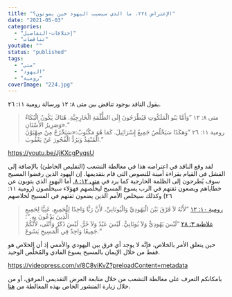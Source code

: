 ```yaml
---
title: "الإعتراض ٢٢٤، ما الذي سيصيب اليهود حين يموتون؟"
date: "2021-05-03"
categories: 
  - "إختلافات-التفاصيل"
  - "تناقضات"
youtube: ""
status: "published"
tags: 
  - "متى"
  - "اليهود"
  - "رومية"
coverImage: "224.jpg"
---
```


يقول الناقد بوجود تناقض بين متى ٨: ١٢ ورسالة رومية ١١: ٢٦.

> متى ٨: ١٢ ”وَأَمَّا بَنُو الْمَلَكُوتِ فَيُطْرَحُونَ إِلَى الظُّلْمَةِ الْخَارِجِيَّةِ. هُنَاكَ يَكُونُ الْبُكَاءُ وَصَرِيرُ الأَسْنَانِ».“  
> رومية ١١: ٢٦ ”وَهكَذَا سَيَخْلُصُ جَمِيعُ إِسْرَائِيلَ. كَمَا هُوَ مَكْتُوبٌ:«سَيَخْرُجُ مِنْ صِهْيَوْنَ الْمُنْقِذُ وَيَرُدُّ الْفُجُورَ عَنْ يَعْقُوبَ.“

https://youtu.be/JjKXcgPyqsU

لقد وقع الناقد في اعتراضه هذا في مغالطة التشعب (التقليص الخاطئ) بالإضافة إلى الفشل في القيام بقراءة أمينة للنصوص التي قام بتقديمها. إن اليهود الذين رفضوا المسيح سوف يُطرحون إلى الظلمة الخارجية كما يرد في [متى ١٢: ٨.](https://www.bible.com/bible/67/mat.12.8) أما اليهود الذي يتوبون عن خطاياهم ويضعون ثقتهم في الرب يسوع المسيح ليخلِّصهم فهؤلاء سيخلُصون (رومية ١١: ٢٦) وكذلك سيخلص الأمم الذين يضعون ثقتهم في المسيح لخلاصهم

> [رومية ١٠: ١٢](https://www.bible.com/bible/67/rom10.12) ”لأَنَّهُ لاَ فَرْقَ بَيْنَ الْيَهُودِيِّ وَالْيُونَانِيِّ، لأَنَّ رَبًّا وَاحِدًا لِلْجَمِيعِ، غَنِيًّا لِجَمِيعِ الَّذِينَ يَدْعُونَ بِهِ.“؛  
> [غلاطية ٣: ٢٨](https://my.bible.com/bible/67/GAL.3.28) ”لَيْسَ يَهُودِيٌّ وَلاَ يُونَانِيٌّ. لَيْسَ عَبْدٌ وَلاَ حُرٌّ. لَيْسَ ذَكَرٌ وَأُنْثَى، لأَنَّكُمْ جَمِيعًا وَاحِدٌ فِي الْمَسِيحِ يَسُوعَ.“

حين يتعلق الأمر بالخلاص، فإنَّه لا يوجد أي فرق بين اليهودي والأممي إذ أن الخلاص هو فقط من خلال الإيمان بالمسيح يسوع الفادي والمُخلِّص الوحيد.

https://videopress.com/v/8C8yiKvZ?preloadContent=metadata

بامكانكم التعرف على مغالطة التشعب من خلال متابعة العرض التقديمي المرفق، أو من خلال زيارة المنشور الخاص بهذه المغالطة من [هنا](https://reasonofhope.com/2019/07/25/bifurcation/).
